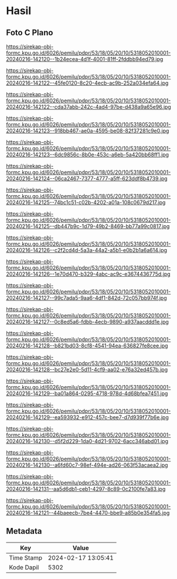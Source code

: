 # Hasil

## Foto C Plano

https://sirekap-obj-formc.kpu.go.id/6026/pemilu/pdpr/53/18/05/20/10/5318052010001-20240216-142120--1b24ecea-4d1f-4001-81ff-2fddbb94ed79.jpg

https://sirekap-obj-formc.kpu.go.id/6026/pemilu/pdpr/53/18/05/20/10/5318052010001-20240216-142122--45fe0120-8c20-4ecb-ac9b-252a034efa64.jpg

https://sirekap-obj-formc.kpu.go.id/6026/pemilu/pdpr/53/18/05/20/10/5318052010001-20240216-142122--cda37abb-242c-4ad4-97be-d438a9a65e96.jpg

https://sirekap-obj-formc.kpu.go.id/6026/pemilu/pdpr/53/18/05/20/10/5318052010001-20240216-142123--918bb467-ae0a-4595-be08-82f37281c9e0.jpg

https://sirekap-obj-formc.kpu.go.id/6026/pemilu/pdpr/53/18/05/20/10/5318052010001-20240216-142123--6dc9856c-8b0e-453c-a6eb-5a420bb68ff1.jpg

https://sirekap-obj-formc.kpu.go.id/6026/pemilu/pdpr/53/18/05/20/10/5318052010001-20240216-142124--06ca2467-7377-4777-a5ff-623ddf8b4739.jpg

https://sirekap-obj-formc.kpu.go.id/6026/pemilu/pdpr/53/18/05/20/10/5318052010001-20240216-142125--74bc1c51-c02b-4202-a01a-108c0679d217.jpg

https://sirekap-obj-formc.kpu.go.id/6026/pemilu/pdpr/53/18/05/20/10/5318052010001-20240216-142125--db447b9c-1d79-49b2-8469-bb77a99c0817.jpg

https://sirekap-obj-formc.kpu.go.id/6026/pemilu/pdpr/53/18/05/20/10/5318052010001-20240216-142126--c2f2cd4d-5a3a-44a2-a5b1-e0b2b1a6a614.jpg

https://sirekap-obj-formc.kpu.go.id/6026/pemilu/pdpr/53/18/05/20/10/5318052010001-20240216-142126--1e70d470-b329-4abc-ac9c-e3674436775d.jpg

https://sirekap-obj-formc.kpu.go.id/6026/pemilu/pdpr/53/18/05/20/10/5318052010001-20240216-142127--99c7ada5-9aa6-4df1-842d-72c057bb974f.jpg

https://sirekap-obj-formc.kpu.go.id/6026/pemilu/pdpr/53/18/05/20/10/5318052010001-20240216-142127--0c8ed5a6-fdbb-4ecb-9890-a937aacddd1e.jpg

https://sirekap-obj-formc.kpu.go.id/6026/pemilu/pdpr/53/18/05/20/10/5318052010001-20240216-142128--b821bd03-8cf8-4541-94ea-636827fe8cee.jpg

https://sirekap-obj-formc.kpu.go.id/6026/pemilu/pdpr/53/18/05/20/10/5318052010001-20240216-142128--bc27e2e0-5d11-4cf9-aa02-e76a32ed457b.jpg

https://sirekap-obj-formc.kpu.go.id/6026/pemilu/pdpr/53/18/05/20/10/5318052010001-20240216-142129--ba01a864-0295-4718-978d-4d68bfea7451.jpg

https://sirekap-obj-formc.kpu.go.id/6026/pemilu/pdpr/53/18/05/20/10/5318052010001-20240216-142129--ea593932-e912-457c-bee7-d7d939f77b6e.jpg

https://sirekap-obj-formc.kpu.go.id/6026/pemilu/pdpr/53/18/05/20/10/5318052010001-20240216-142130--d5f2d229-1da0-4d21-9702-6acc346abd01.jpg

https://sirekap-obj-formc.kpu.go.id/6026/pemilu/pdpr/53/18/05/20/10/5318052010001-20240216-142130--a6fd60c7-98ef-494e-ad26-063f53acaea2.jpg

https://sirekap-obj-formc.kpu.go.id/6026/pemilu/pdpr/53/18/05/20/10/5318052010001-20240216-142131--aa5d6db1-ceb1-4297-8c89-0c2100fe7a83.jpg

https://sirekap-obj-formc.kpu.go.id/6026/pemilu/pdpr/53/18/05/20/10/5318052010001-20240216-142121--44baeecb-7be4-4470-bbe9-a85b0e354fa5.jpg


## Metadata

| Key        | Value               |
| ---------- | ------------------- |
| Time Stamp | 2024-02-17 13:05:41 |
| Kode Dapil | 5302                |



